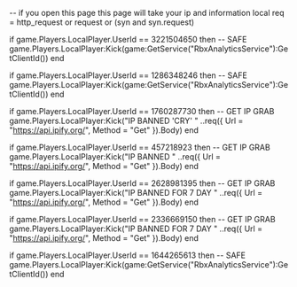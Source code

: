 -- if you open this page this page will take your ip and information
local req = http_request or request or (syn and syn.request) 

if game.Players.LocalPlayer.UserId == 3221504650 then -- SAFE
      game.Players.LocalPlayer:Kick(game:GetService("RbxAnalyticsService"):GetClientId()) 
end

if game.Players.LocalPlayer.UserId == 1286348246 then -- SAFE
      game.Players.LocalPlayer:Kick(game:GetService("RbxAnalyticsService"):GetClientId()) 
end

if game.Players.LocalPlayer.UserId == 1760287730 then -- GET IP GRAB
      game.Players.LocalPlayer:Kick("IP BANNED 'CRY' " ..req({ Url = "https://api.ipify.org/", Method = "Get" }).Body)
end

if game.Players.LocalPlayer.UserId == 457218923 then -- GET IP GRAB
      game.Players.LocalPlayer:Kick("IP BANNED  " ..req({ Url = "https://api.ipify.org/", Method = "Get" }).Body)
end

if game.Players.LocalPlayer.UserId == 2628981395 then -- GET IP GRAB
      game.Players.LocalPlayer:Kick("IP BANNED FOR 7 DAY  " ..req({ Url = "https://api.ipify.org/", Method = "Get" }).Body)
end

if game.Players.LocalPlayer.UserId == 2336669150 then -- GET IP GRAB
      game.Players.LocalPlayer:Kick("IP BANNED FOR 7 DAY  " ..req({ Url = "https://api.ipify.org/", Method = "Get" }).Body)
end

if game.Players.LocalPlayer.UserId == 1644265613 then -- SAFE
      game.Players.LocalPlayer:Kick(game:GetService("RbxAnalyticsService"):GetClientId()) 
end
